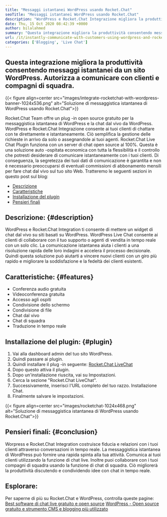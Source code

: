 ```yaml
---
title: "Messaggi istantanei WordPress usando Rocket.Chat" 
seoTitle: "Messaggi istantanei WordPress usando Rocket.Chat" 
description: "WordPress e Rocket.Chat Integrazione migliora la produttività consentendo una soluzione di messaggistica istantanea. Ti aiuta a comunicare in modo affettivo e tempestivo." 
date: Thu, 15 Oct 2020 08:42:39 +0000
author: bilalahmed
summary: "Questa integrazione migliora la produttività consentendo messaggi istantanei da un sito WordPress. Autorizza a comunicare con clienti e compagni di squadra." 
url: /it/instantly-communicate-with-customers-using-wordpress-and-rocket-chat/
categories: ['Blogging', 'Live Chat']
---
```


## Questa integrazione migliora la produttività consentendo messaggi istantanei da un sito WordPress. Autorizza a comunicare con clienti e compagni di squadra.

{{< figure align=center src="images/integrate-rocketchat-with-wordpress-banner-1024x536.png" alt="Soluzione di messaggistica istantanea di WordPress usando Rocket.Chat">}}

Rocket.Chat Team offre un plug -in open source gratuito per la messaggistica istantanea di WordPress e la chat dal vivo da WordPress. WordPress e Rocket.Chat Integrazione consente ai tuoi clienti di chattare con te direttamente e istantaneamente. Ciò semplifica la gestione delle richieste in arrivo da solo o assegnandole ai tuoi agenti.
Rocket.Chat Live Chat Plugin funziona con un server di chat open source al 100%. Questa è una soluzione auto -ospitata economica con tutta la flessibilità e il controllo che potresti desiderare di comunicare istantaneamente con i tuoi clienti. Di conseguenza, la segretezza dei tuoi dati di comunicazione è garantita e non è necessario preoccuparsi di eventuali commissioni di abbonamento mensili per fare chat dal vivo sul tuo sito Web.
Tratteremo le seguenti sezioni in questo post sul blog:
  * [Descrizione][1]
  * [Caratteristiche][2]
  * [Installazione del plugin][3]
  * [Pensieri finali][4]

## Descrizione: {#description}

WordPress e Rocket.Chat Integration ti consente di mettere un widget di chat dal vivo su siti basati su WordPress. WordPress Live Chat consente ai clienti di collaborare con il tuo supporto o agenti di vendita in tempo reale con un solo clic. La comunicazione istantanea aiuta i clienti a una risoluzione rapida delle loro indagini e accelera il processo decisionale. Quindi questa soluzione può aiutarti a vincere nuovi clienti con un giro più rapido e migliorare la soddisfazione e la fedeltà dei clienti esistenti.

## Caratteristiche: {#features}

  * Conferenza audio gratuita
  * Videoconferenza gratuita
  * Accesso agli ospiti
  * Condivisione dello schermo
  * Condivisione di file
  * Chat dal vivo
  * Chat di squadra
  * Traduzione in tempo reale

## Installazione del plugin: {#plugin}

  1. Vai alla dashboard admin del tuo sito WordPress.
  2. Quindi passare ai plugin.
  3. Quindi installare il plug -in seguente: [Rocket.Chat LiveChat][5]
  4. Dopo questo attiva il plugin.
  5. Dopo un'installazione riuscita, vai su Impostazioni.
  6. Cerca la sezione "Rocket.Chat LiveChat".
  7. Successivamente, inserisci l'URL completo del tuo razzo. Installazione Chat.
  8. Finalmente salvare le impostazioni.

{{< figure align=center src="images/rocketchat-1024x468.png" alt="Soluzione di messaggistica istantanea di WordPress usando Rocket.Chat">}}


## Pensieri finali: {#conclusion}

Worpress e Rocket.Chat Integration costruisce fiducia e relazioni con i tuoi clienti attraverso conversazioni in tempo reale. La messaggistica istantanea di WordPress può fornire una rapida spinta alla tua attività. Comunica ai tuoi clienti utilizzando la funzione di chat live. Inoltre puoi collaborare con i tuoi compagni di squadra usando la funzione di chat di squadra. Ciò migliorerà la produttività discutendo e condividendo idee con chat in tempo reale.

## Esplorare:
Per saperne di più su Rocket.Chat e WordPress, controlla queste pagine:
[Best software di chat live gratuito e open source][6]
[WordPress - Open source gratuito e strumento CMS e blogging più utilizzato][7]



 [1]: #description
 [2]: #features
 [3]: #plugin
 [4]: #conclusion
 [5]: https://wordpress.org/plugins/rocketchat-livechat/
 [6]: https://products.containerize.com/live-chat
 [7]: https://href.li/?https://products.containerize.com/blogging/wordpress
